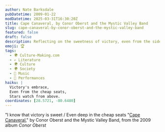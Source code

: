 ```yaml
---
author: Nate Barksdale
pubDatetime: 2009-01-22
modDatetime: 2025-03-31T16:30:20Z
title: Cape Canaveral, by Conor Oberst and the Mystic Valley Band
slug: cape-canaveral-by-conor-oberst-and-the-mystic-valley-band
featured: false
draft: false
description: Reflecting on the sweetness of victory, even from the sidelines.
emoji: 🏆
tags:
  - 🌍 Culture-Making.com
  - ✍️ Literature
  - 🌍 Culture
  - 🌍 Society
  - 🎵 Music
  - 🎤 Performances
haiku: |
  Victory's embrace,  
  Even from the cheap seats,  
  Stars watch from above.
coordinates: [28.5721, -80.6480]
---
```


"I know that victory is sweet / Even deep in the cheap seats
"[Cape Canaveral](https://www.google.com/search?q=%22Cape%20Canaveral%22%20conoroberst.com)," by Conor Oberst and the Mystic Valley Band, from the 2009 album _Conor Oberst_
